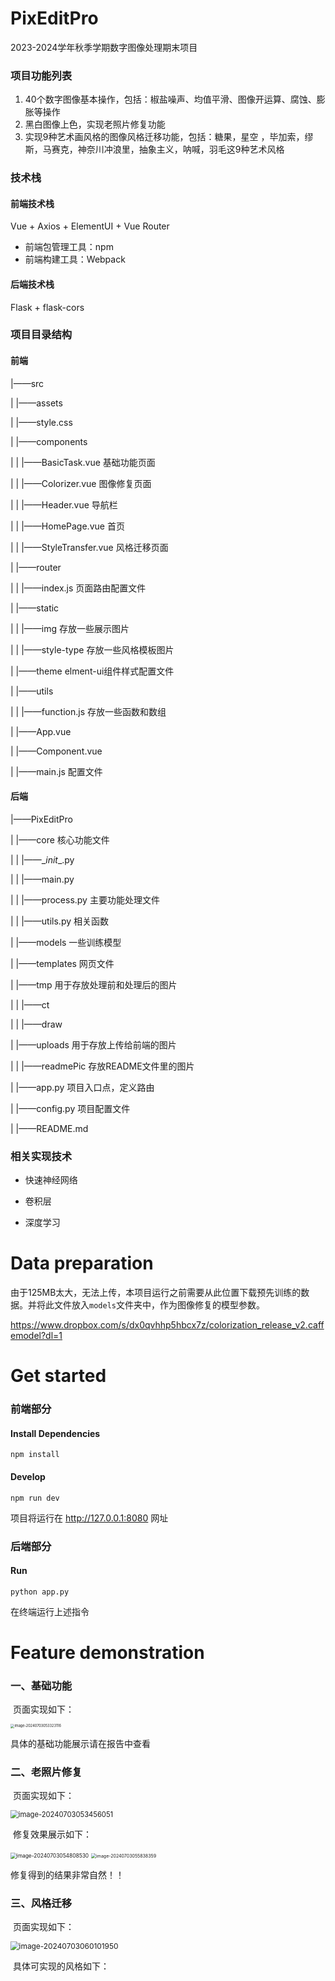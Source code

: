 # PixEditPro

2023-2024学年秋季学期数字图像处理期末项目

### 项目功能列表

1.  40个数字图像基本操作，包括：椒盐噪声、均值平滑、图像开运算、腐蚀、膨胀等操作
2.  黑白图像上色，实现老照片修复功能
3.  实现9种艺术画风格的图像风格迁移功能，包括：糖果，星空 ，毕加索，缪斯，马赛克，神奈川冲浪里，抽象主义，呐喊，羽毛这9种艺术风格

### 技术栈

#### 前端技术栈

Vue + Axios + ElementUI + Vue Router

- 前端包管理工具：npm
- 前端构建工具：Webpack

#### 后端技术栈

Flask + flask-cors

### 项目目录结构

#### 前端

|——src

|		|——assets

|				 |——style.css

|		|——components

|		|		|——BasicTask.vue    基础功能页面

|		|		|——Colorizer.vue      图像修复页面

|		|		|——Header.vue    导航栏

|		|		|——HomePage.vue    首页

|		|		|——StyleTransfer.vue    风格迁移页面

|		|——router

|		|		|——index.js    页面路由配置文件

|		|——static

|		|		|——img   存放一些展示图片

|		|		|——style-type    存放一些风格模板图片

|		|——theme    elment-ui组件样式配置文件

|		|——utils

|		|		|——function.js  存放一些函数和数组

|		|——App.vue  

|		|——Component.vue

|		|——main.js  配置文件



#### 后端

|——PixEditPro

|		|——core    核心功能文件

|		|		|——\__init__.py

|		|		|——main.py

|		|		|——process.py     主要功能处理文件

|		|		|——utils.py	   相关函数

|		|——models		一些训练模型

|		|——templates		网页文件

|		|——tmp		用于存放处理前和处理后的图片

|		|		|——ct

|		|		|——draw

|		|——uploads	 用于存放上传给前端的图片

|		|		|——readmePic		存放README文件里的图片

|		|——app.py		项目入口点，定义路由

|		|——config.py 		项目配置文件

|		|——README.md



### 相关实现技术

- 快速神经网络

- 卷积层

- 深度学习

  

# Data preparation

由于125MB太大，无法上传，本项目运行之前需要从此位置下载预先训练的数据。并将此文件放入`models`文件夹中，作为图像修复的模型参数。

https://www.dropbox.com/s/dx0qvhhp5hbcx7z/colorization_release_v2.caffemodel?dl=1



# Get started

### 前端部分

#### Install Dependencies

```
npm install
```

#### Develop

```
npm run dev
```

项目将运行在 http://127.0.0.1:8080 网址



### 后端部分

#### Run

```
python app.py
```

在终端运行上述指令



# Feature demonstration

### 一、基础功能

​	页面实现如下：

<img src="uploads\readmePic\basic-page.png" alt="image-20240703053323116" style="zoom:40%;" />

具体的基础功能展示请在报告中查看

### 二、老照片修复

​	页面实现如下：

<img src="uploads\readmePic\colorizer-page.png" alt="image-20240703053456051" style="zoom:80%;" />

​	修复效果展示如下：

<img src="uploads\readmePic\color1.png" alt="image-20240703054808530" style="zoom:60%;" />

<img src="uploads\readmePic\color2.png" alt="image-20240703055838359" style="zoom:50%;" />

修复得到的结果非常自然！！

### 三、风格迁移

​	页面实现如下：

<img src="uploads\readmePic\transfer-page.png" alt="image-20240703060101950" style="zoom:85%;" />

​	具体可实现的风格如下：


